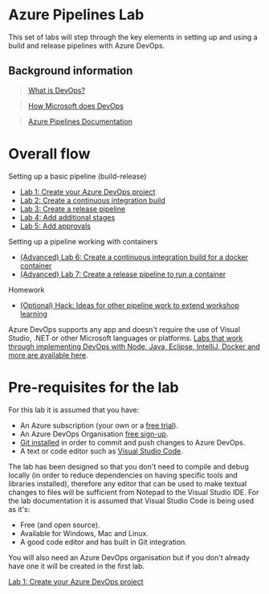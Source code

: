 # Azure Pipelines Lab

This set of labs will step through the key elements in setting up and using a build and release pipelines with Azure DevOps.

## Background information

>[What is DevOps?](https://www.visualstudio.com/learn/what-is-devops/)

>[How Microsoft does DevOps](https://www.visualstudio.com/learn/devops-at-microsoft/)

>[Azure Pipelines Documentation](https://docs.microsoft.com/en-gb/azure/devops/pipelines/index?view=azure-devops)

# Overall flow

Setting up a basic pipeline (build-release)
- [Lab 1: Create your Azure DevOps project](https://github.com/colinbeales/AzurePipelinesHOL/blob/master/AzurePipelinesLab1.md)
- [Lab 2: Create a continuous integration build](https://github.com/colinbeales/AzurePipelinesHOL/blob/master/AzurePipelinesLab2.md)
- [Lab 3: Create a release pipeline](https://github.com/colinbeales/AzurePipelinesHOL/blob/master/AzurePipelinesLab3.md)
- [Lab 4: Add additional stages](https://github.com/colinbeales/AzurePipelinesHOL/blob/master/AzurePipelinesLab4.md)
- [Lab 5: Add approvals](https://github.com/colinbeales/AzurePipelinesHOL/blob/master/AzurePipelinesLab5.md)

Setting up a pipeline working with containers
- [(Advanced) Lab 6: Create a continuous integration build for a docker container](https://github.com/colinbeales/AzurePipelinesHOL/blob/master/AzurePipelinesLab6.md)
- [(Advanced) Lab 7: Create a release pipeline to run a container](https://github.com/colinbeales/AzurePipelinesHOL/blob/master/AzurePipelinesLab7.md)

Homework
- [(Optional) Hack: Ideas for other pipeline work to extend workshop learning](https://github.com/colinbeales/AzurePipelinesHOL/blob/master/AzurePipelinesLab8.md)


Azure DevOps supports any app and doesn't require the use of Visual Studio, .NET or other Microsoft languages or platforms. [Labs that work through implementing DevOps with Node, Java, Eclipse, IntelliJ, Docker and more are available here](https://www.azuredevopslabs.com/).

# Pre-requisites for the lab

For this lab it is assumed that you have:
- An Azure subscription (your own or a [free trial](https://azure.microsoft.com/en-us/free/)).
- An Azure DevOps Organisation [free sign-up](https://dev.azure.com/).
- [Git installed](https://git-scm.com/) in order to commit and push changes to Azure DevOps.
- A text or code editor such as [Visual Studio Code](https://code.visualstudio.com/). 

The lab has been designed so that you don't need to compile and debug locally (in order to reduce dependencies on having specific tools and libraries installed), therefore any editor that can be used to make textual changes to files will be sufficient from Notepad to the Visual Studio IDE. For the lab documentation it is assumed that Visual Studio Code is being used as it's:

- Free (and open source).
- Available for Windows, Mac and Linux.
- A good code editor and has built in Git integration.

You will also need an Azure DevOps organisation but if you don't already have one it will be created in the first lab.

[Lab 1: Create your Azure DevOps project](https://github.com/colinbeales/AzurePipelinesHOL/blob/master/AzurePipelinesLab1.md)